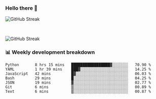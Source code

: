 ### Hello there 👋


![GitHub Streak](https://github-readme-streak-stats.herokuapp.com/?user=weryzebra-yue&theme=swift&hide_border=false&include_all_commits=true)

<br/>


![GitHub Streak](https://wery-zebra-yue.vercel.app/)


### 📊 Weekly development breakdown
<!--START_SECTION:waka-->

```text
Python       8 hrs 15 mins   █████████████████▓░░░░░░░   70.90 %
YAML         1 hr 39 mins    ███▓░░░░░░░░░░░░░░░░░░░░░   14.25 %
JavaScript   42 mins         █▓░░░░░░░░░░░░░░░░░░░░░░░   06.03 %
Bash         29 mins         █░░░░░░░░░░░░░░░░░░░░░░░░   04.25 %
JSON         19 mins         ▓░░░░░░░░░░░░░░░░░░░░░░░░   02.77 %
Git          6 mins          ▒░░░░░░░░░░░░░░░░░░░░░░░░   00.89 %
Text         6 mins          ▒░░░░░░░░░░░░░░░░░░░░░░░░   00.87 %
```

<!--END_SECTION:waka-->
